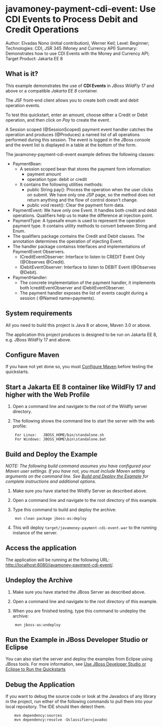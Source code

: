 javamoney-payment-cdi-event: Use CDI Events to Process Debit and Credit Operations
========================================================================
Author: Elvadas Nono (initial contribution), Werner Keil; 
Level: Beginner; 
Technologies: CDI, JSR 345 (Money and Currency API) 
Summary: Demonstrates how to use CDI Events with the Money and Currency API; 
Target Product: Jakarta EE 8

What is it?
-----------

This example demonstrates the use of **CDI Events** in *JBoss WildFly 17* and above or a compatible *Jakarta EE 8* container.

The JSF front-end client allows you to create both credit and debit operation events.

To test this quickstart, enter an amount, choose either a Credit or Debit operation, and then click on *Pay* to create the event.

A Session scoped (@SessionScoped) payment event handler catches the operation and produces (@Produces) a named list of all operations performed during this session.  The event is logged in the JBoss console and the event list is displayed in a table at the bottom of the form.
 
The javamoney-payment-cdi-event example defines the following classes:
 
 *   PaymentBean: 
     *   A session scoped bean that stores the payment form information: 
         *   payment amount
         *   operation type: debit or credit
     *   It contains the following utilities methods:
         *   public String pay(): Process the operation when the user clicks on submit. We have only one JSP page, so the method does not return anything and the flow of control doesn't change.
         *   public void reset(): Clear the payment form data.
 *   PaymentEvent: We have only one Event. It handles both credit and debit operations. Qualifiers help us to make the difference at injection point.
 *   PaymentType:  A typesafe enum is used to represent the operation payment type. It contains utility methods to convert between String and Enum.
 *   The qualifiers package contains the Credit and Debit classes. The annotation determines the operation of injecting Event.
 *   The handler package containss Interfaces and implementations of PaymentEvent Observers.
     *   ICreditEventObserver: Interface to listen to CREDIT Event Only (@Observes @Credit).
     *   IDebitEventObserver: Interface to listen to DEBIT Event (@Observes @Debit).
 *   PaymentHandler: 
     *   The concrete implementation of the payment handler, it implements both IcreditEventObserver and IDebitEventObserver.
     *   The payment handler exposes the list of events caught during a session ( @Named  name=payments).
 
System requirements
-------------------

All you need to build this project is Java 8 or above, Maven 3.0 or above.

The application this project produces is designed to be run on Jakarta EE 8, e.g. JBoss WildFly 17 and above. 
 
Configure Maven
---------------

If you have not yet done so, you must [Configure Maven](../README.md#mavenconfiguration) before testing the quickstarts.


Start a Jakarta EE 8 container like WildFly 17 and higher with the Web Profile
-------------------------

1. Open a command line and navigate to the root of the Wildfly server directory.
2. The following shows the command line to start the server with the web profile:

        For Linux:   JBOSS_HOME/bin/standalone.sh
        For Windows: JBOSS_HOME\bin\standalone.bat

 
Build and Deploy the Example
-------------------------

_NOTE: The following build command assumes you have configured your Maven user settings. If you have not, you must include Maven setting arguments on the command line. See [Build and Deploy the Example](../README.md#buildanddeploy) for complete instructions and additional options._

1. Make sure you have started the Wildfly Server as described above.
2. Open a command line and navigate to the root directory of this example.
3. Type this command to build and deploy the archive:

        mvn clean package jboss-as:deploy

4. This will deploy `target/javamoney-payment-cdi-event.war` to the running instance of the server.

Access the application 
---------------------

The application will be running at the following URL: <http://localhost:8080/javamoney-payment-cdi-event/>.

Undeploy the Archive
--------------------

1. Make sure you have started the JBoss Server as described above.
2. Open a command line and navigate to the root directory of this example.
3. When you are finished testing, type this command to undeploy the archive:

        mvn jboss-as:undeploy

Run the Example in JBoss Developer Studio or Eclipse
-------------------------------------
You can also start the server and deploy the examples from Eclipse using JBoss tools. For more information, see [Use JBoss Developer Studio or Eclipse to Run the Quickstarts](../README.md#useeclipse) 

Debug the Application
------------------------------------

If you want to debug the source code or look at the Javadocs of any library in the project, run either of the following commands to pull them into your local repository. The IDE should then detect them.

        mvn dependency:sources
        mvn dependency:resolve -Dclassifier=javadoc
